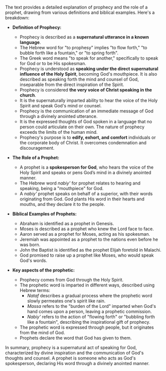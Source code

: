The text provides a detailed explanation of prophecy and the role of a prophet, drawing from various definitions and biblical examples. Here's a breakdown:

*   **Definition of Prophecy:**
    *   Prophecy is described as a **supernatural utterance in a known language**.
    *   The Hebrew word for "to prophesy" implies "to flow forth," "to bubble forth like a fountain," or "to spring forth".
    *   The Greek word means "to speak for another," specifically to speak for God or to be His spokesman.
    *   Prophecy is understood as **speaking under the direct supernatural influence of the Holy Spirit**, becoming God's mouthpiece. It is also described as speaking forth the mind and counsel of God, inseparable from the direct inspiration of the Spirit.
    *   Prophecy is considered **the very voice of Christ speaking in the church**.
    *   It is the supernaturally imparted ability to hear the voice of the Holy Spirit and speak God's mind or counsel.
    *   Prophecy is the communication of an immediate message of God through a divinely anointed utterance.
    *   It is the expressed thoughts of God spoken in a language that no person could articulate on their own. The nature of prophecy exceeds the limits of the human mind.
    *   Prophecy's purpose is to **edify, exhort, and comfort** individuals or the corporate body of Christ. It overcomes condemnation and discouragement.

*   **The Role of a Prophet:**
    *   A prophet is a **spokesperson for God**, who hears the voice of the Holy Spirit and speaks or pens God’s mind in a divinely anointed manner.
    *   The Hebrew word *nabiy'* for prophet relates to hearing and speaking, being a "mouthpiece" for God.
    *  A *nabiy'* prophet speaks on behalf of a superior, with their words originating from God. God plants His word in their hearts and mouths, and they declare it to the people.

*   **Biblical Examples of Prophets:**
    *   Abraham is identified as a prophet in Genesis.
    *   Moses is described as a prophet who knew the Lord face to face.
    *   Aaron served as a prophet for Moses, acting as his spokesman.
    *   Jeremiah was appointed as a prophet to the nations even before he was born.
    *   John the Baptist is identified as the prophet Elijah foretold in Malachi.
    *   God promised to raise up a prophet like Moses, who would speak God's words.

*   **Key aspects of the prophetic:**
    *   Prophecy comes from God through the Holy Spirit.
    *   The prophetic word is imparted in different ways, described using Hebrew terms:
        *   *Nataf* describes a gradual process where the prophetic word slowly permeates one's spirit like rain.
        *   *Massa* refers to the "burden of the Lord" imparted when God's hand comes upon a person, leaving a prophetic commission.
        *    *Nabiy'* refers to the action of "flowing forth" or "bubbling forth like a fountain", describing the inspirational gift of prophecy.
    *   The prophetic word is expressed through people, but it originates from the mind of God.
    *   Prophets declare the word that God has given to them.

In summary, prophecy is a supernatural act of speaking for God, characterized by divine inspiration and the communication of God's thoughts and counsel. A prophet is someone who acts as God's spokesperson, declaring His word through a divinely anointed manner.

